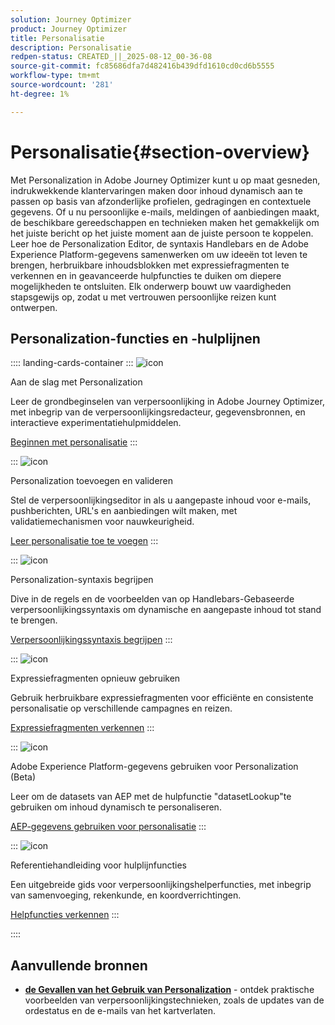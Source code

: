```yaml
---
solution: Journey Optimizer
product: Journey Optimizer
title: Personalisatie
description: Personalisatie
redpen-status: CREATED_||_2025-08-12_00-36-08
source-git-commit: fc85686dfa7d482416b439dfd1610cd0cd6b5555
workflow-type: tm+mt
source-wordcount: '281'
ht-degree: 1%

---
```



# Personalisatie{#section-overview}

Met Personalization in Adobe Journey Optimizer kunt u op maat gesneden, indrukwekkende klantervaringen maken door inhoud dynamisch aan te passen op basis van afzonderlijke profielen, gedragingen en contextuele gegevens. Of u nu persoonlijke e-mails, meldingen of aanbiedingen maakt, de beschikbare gereedschappen en technieken maken het gemakkelijk om het juiste bericht op het juiste moment aan de juiste persoon te koppelen. Leer hoe de Personalization Editor, de syntaxis Handlebars en de Adobe Experience Platform-gegevens samenwerken om uw ideeën tot leven te brengen, herbruikbare inhoudsblokken met expressiefragmenten te verkennen en in geavanceerde hulpfuncties te duiken om diepere mogelijkheden te ontsluiten. Elk onderwerp bouwt uw vaardigheden stapsgewijs op, zodat u met vertrouwen persoonlijke reizen kunt ontwerpen.

## Personalization-functies en -hulplijnen

:::: landing-cards-container
:::
![icon](https://cdn.experienceleague.adobe.com/icons/circle-play.svg)

Aan de slag met Personalization

Leer de grondbeginselen van verpersoonlijking in Adobe Journey Optimizer, met inbegrip van de verpersoonlijkingsredacteur, gegevensbronnen, en interactieve experimentatiehulpmiddelen.

[Beginnen met personalisatie](../using/personalization/personalize.md)
:::

:::
![icon](https://cdn.experienceleague.adobe.com/icons/list-check.svg)

Personalization toevoegen en valideren

Stel de verpersoonlijkingseditor in als u aangepaste inhoud voor e-mails, pushberichten, URL&#39;s en aanbiedingen wilt maken, met validatiemechanismen voor nauwkeurigheid.

[Leer personalisatie toe te voegen](../using/personalization/personalization-build-expressions.md)
:::

:::
![icon](https://cdn.experienceleague.adobe.com/icons/code-branch.svg)

Personalization-syntaxis begrijpen

Dive in de regels en de voorbeelden van op Handlebars-Gebaseerde verpersoonlijkingssyntaxis om dynamische en aangepaste inhoud tot stand te brengen.

[Verpersoonlijkingssyntaxis begrijpen](../using/personalization/personalization-syntax.md)
:::

:::
![icon](https://cdn.experienceleague.adobe.com/icons/puzzle-piece.svg)

Expressiefragmenten opnieuw gebruiken

Gebruik herbruikbare expressiefragmenten voor efficiënte en consistente personalisatie op verschillende campagnes en reizen.

[Expressiefragmenten verkennen](../using/personalization/use-expression-fragments.md)
:::

:::
![icon](https://cdn.experienceleague.adobe.com/icons/database.svg)

Adobe Experience Platform-gegevens gebruiken voor Personalization (Beta)

Leer om de datasets van AEP met de hulpfunctie &quot;datasetLookup&quot;te gebruiken om inhoud dynamisch te personaliseren.

[AEP-gegevens gebruiken voor personalisatie](../using/personalization/aep-data-perso.md)
:::

:::
![icon](https://cdn.experienceleague.adobe.com/icons/screwdriver-wrench.svg)

Referentiehandleiding voor hulplijnfuncties

Een uitgebreide gids voor verpersoonlijkingshelperfuncties, met inbegrip van samenvoeging, rekenkunde, en koordverrichtingen.

[Helpfuncties verkennen](functions-landing-page.md)
:::

::::


## Aanvullende bronnen

- **[de Gevallen van het Gebruik van Personalization](personalization-use-cases-landing-page.md)** - ontdek praktische voorbeelden van verpersoonlijkingstechnieken, zoals de updates van de ordestatus en de e-mails van het kartverlaten.
